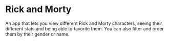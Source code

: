 # Rick and Morty
An app that lets you view different Rick and Morty characters, seeing their different stats and being able to favorite them. You can also filter and order them by their gender or name.

